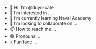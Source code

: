 - 👋 Hi, I’m @duyn-cate
- 👀 I’m interested in ...
- 🌱 I’m currently learning Naval Academy
- 💞️ I’m looking to collaborate on ...
- 📫 How to reach me ...
- 😄 Pronouns: ...
- ⚡ Fun fact: ...

<!---
duyn-cate/duyn-cate is a ✨ special ✨ repository because its `README.md` (this file) appears on your GitHub profile.
You can click the Preview link to take a look at your changes.
--->

